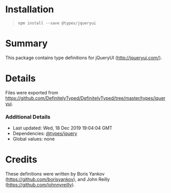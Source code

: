 # Installation
> `npm install --save @types/jqueryui`

# Summary
This package contains type definitions for jQueryUI (http://jqueryui.com/).

# Details
Files were exported from https://github.com/DefinitelyTyped/DefinitelyTyped/tree/master/types/jqueryui.

### Additional Details
 * Last updated: Wed, 18 Dec 2019 19:04:04 GMT
 * Dependencies: [@types/jquery](https://npmjs.com/package/@types/jquery)
 * Global values: none

# Credits
These definitions were written by Boris Yankov (https://github.com/borisyankov), and John Reilly (https://github.com/johnnyreilly).
